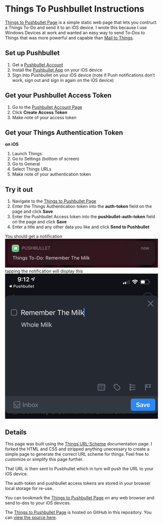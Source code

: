 # Things To Pushbullet Instructions
[Things to Pushbullet Page](https://andveg38.github.io/things-to-pushbullet/Things-to-Pushbullet.html) is a simple static web page that lets you contruct a Things To-Do and send it to an iOS device. I wrote this because I use Windows Devices at work and wanted an easy way to send To-Dos to Things that was more powerful and capable than [Mail to Things](https://support.culturedcode.com/customer/en/portal/articles/2908262-using-mail-to-things).

## Set up Pushbullet
1. Get a  [Pushbullet Account](https://www.pushbullet.com/) 
2. Install the  [Pushbullet App](https://apps.apple.com/us/app/pushbullet/id810352052)  on your iOS device
3. Sign into Pushbullet on your iOS device (note if Push notifications don’t work, sign out and sign in again on the iOS device)

## Get your Pushbullet Access Token
1. Go to the  [Pushbullet Account Page](https://www.pushbullet.com/#settings/account) 
2. Click **Create Access Token**
3. Make note of your access token


## Get your Things Authentication Token
**on iOS**
1. Launch Things
2. Go to Settings (bottom of screen)
3. Go to General
4. Select Things URLs
5. Make note of your authentication token

## Try it out
1. Navigate to the [Things to Pushbullet Page](https://omarshahine.github.io/things-to-pushbullet/Things-to-Pushbullet.html) 
2. Enter the Things Authentication token into the **auth-token** field on the page and click **Save**
3. Enter the Pushbullet Access token into the **pushbullet-auth-token** field on the page and click **Save**
4. Enter a title and any other data you like and click **Send to Pushbullet**

You should get a notification
![Notification](resources/IMG_0096.jpeg)
tapping the notification will display this
![To-Do](resources/IMG_0097.jpeg)

## Details
This page was built using the [Things URL-Scheme](https://support.culturedcode.com/customer/en/portal/articles/2803573) documentation page. I forked the HTML and CSS and stripped anything unecessary to create a simple page to generate the correct URL scheme for things. Feel free to customize or simplify this page further.

That URL is then sent to Pusbhullet which in turn will push the URL to your iOS device.

The auth-token and pushbullet access tokens are stored in your browser local storage for re-use.

You can bookmark the [Things to Pushbullet Page](https://omarshahine.github.io/things-to-pushbullet/Things-to-Pushbullet.html) on any web browser and send to-dos to your iOS devices.

The [Things to Pushbullet Page](https://omarshahine.github.io/things-to-pushbullet/Things-to-Pushbullet.html) is hosted on GitHub in this repository. You can [view the source here](https://github.com/omarshahine/things-to-pushbullet).
